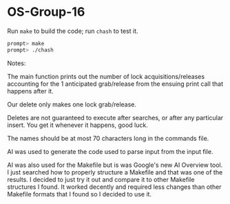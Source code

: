 # OS-Group-16
Run `make` to build the code; run `chash` to test it.

```sh
prompt> make
prompt> ./chash
```
Notes:

The main function prints out the number of lock acquisitions/releases accounting
for the 1 anticipated grab/release from the ensuing print call that happens after it.
        
Our delete only makes one lock grab/release.

Deletes are not guaranteed to execute after searches, or after any particular insert.
You get it whenever it happens, good luck.

The names should be at most 70 characters long in the commands file.
        
AI was used to generate the code used to parse input from the input file.

AI was also used for the Makefile but is was Google's new AI Overview tool.
I just searched how to properly structure a Makefile and that was one of the results.
I decided to just try it out and compare it to other Makefile structures I found.
It worked decently and required less changes than other Makefile formats that I found so I decided to use it.
